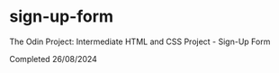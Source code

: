 # sign-up-form
The Odin Project: Intermediate HTML and CSS Project - Sign-Up Form

Completed 26/08/2024

